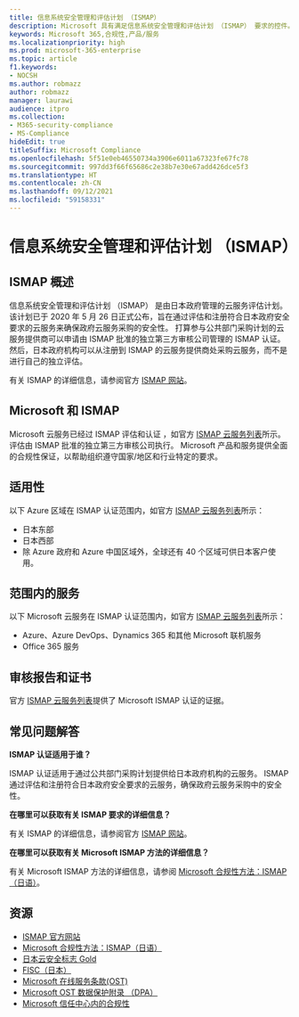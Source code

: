 ```yaml
---
title: 信息系统安全管理和评估计划 （ISMAP）
description: Microsoft 具有满足信息系统安全管理和评估计划 （ISMAP） 要求的控件。
keywords: Microsoft 365,合规性,产品/服务
ms.localizationpriority: high
ms.prod: microsoft-365-enterprise
ms.topic: article
f1.keywords:
- NOCSH
ms.author: robmazz
author: robmazz
manager: laurawi
audience: itpro
ms.collection:
- M365-security-compliance
- MS-Compliance
hideEdit: true
titleSuffix: Microsoft Compliance
ms.openlocfilehash: 5f51e0eb46550734a3906e6011a67323fe67fc78
ms.sourcegitcommit: 997dd3f66f65686c2e38b7e30e67add426dce5f3
ms.translationtype: HT
ms.contentlocale: zh-CN
ms.lasthandoff: 09/12/2021
ms.locfileid: "59158331"
---
```

# <a name="information-system-security-management-and-assessment-program-ismap"></a>信息系统安全管理和评估计划 （ISMAP）

## <a name="ismap-overview"></a>ISMAP 概述

信息系统安全管理和评估计划 （ISMAP） 是由日本政府管理的云服务评估计划。 该计划已于 2020 年 5 月 26 日正式公布，旨在通过评估和注册符合日本政府安全要求的云服务来确保政府云服务采购的安全性。 打算参与公共部门采购计划的云服务提供商可以申请由 ISMAP 批准的独立第三方审核公司管理的 ISMAP 认证。 然后，日本政府机构可以从注册到 ISMAP 的云服务提供商处采购云服务，而不是进行自己的独立评估。

有关 ISMAP 的详细信息，请参阅官方 [ISMAP 网站](https://www.ismap.go.jp/csm)。

## <a name="microsoft-and-ismap"></a>Microsoft 和 ISMAP

Microsoft 云服务已经过 ISMAP 评估和认证 ，如官方 [ISMAP 云服务列表](https://www.ismap.go.jp/csm?id=cloud_service_list)所示。 评估由 ISMAP 批准的独立第三方审核公司执行。 Microsoft 产品和服务提供全面的合规性保证，以帮助组织遵守国家/地区和行业特定的要求。

## <a name="applicability"></a>适用性

以下 Azure 区域在 ISMAP 认证范围内，如官方 [ISMAP 云服务列表](https://www.ismap.go.jp/csm?id=cloud_service_list)所示：

- 日本东部
- 日本西部
- 除 Azure 政府和 Azure 中国区域外，全球还有 40 个区域可供日本客户使用。

## <a name="services-in-scope"></a>范围内的服务

以下 Microsoft 云服务在 ISMAP 认证范围内，如官方 [ISMAP 云服务列表](https://www.ismap.go.jp/csm?id=cloud_service_list)所示：

- Azure、Azure DevOps、Dynamics 365 和其他 Microsoft 联机服务
- Office 365 服务

## <a name="audit-reports-and-certificates"></a>审核报告和证书

官方 [ISMAP 云服务列表](https://www.ismap.go.jp/csm?id=cloud_service_list)提供了 Microsoft ISMAP 认证的证据。

## <a name="frequently-asked-questions"></a>常见问题解答

**ISMAP 认证适用于谁？**

ISMAP 认证适用于通过公共部门采购计划提供给日本政府机构的云服务。 ISMAP 通过评估和注册符合日本政府安全要求的云服务，确保政府云服务采购中的安全性。

**在哪里可以获取有关 ISMAP 要求的详细信息？**

有关 ISMAP 的详细信息，请参阅官方 [ISMAP 网站](https://www.ismap.go.jp/csm)。

**在哪里可以获取有关 Microsoft ISMAP 方法的详细信息？**

有关 Microsoft ISMAP 方法的详细信息，请参阅 [Microsoft 合规性方法：ISMAP（日语）](https://www.microsoft.com/ja-jp/mscorp/legal/compliance?activetab=service%3aprimaryr7)。

## <a name="resources"></a>资源

- [ISMAP 官方网站](https://www.ismap.go.jp/csm)
- [Microsoft 合规性方法：ISMAP（日语）](https://www.microsoft.com/ja-jp/mscorp/legal/compliance?activetab=service%3aprimaryr7)
- [日本云安全标志 Gold](offering-cs-mark-gold-japan.md)
- [FISC（日本）](offering-fisc-japan.md)
- [Microsoft 在线服务条款(OST)](https://aka.ms/Online-Services-Terms)
- [Microsoft OST 数据保护附录 （DPA）](https://aka.ms/DPA)
- [Microsoft 信任中心内的合规性](https://www.microsoft.com/trust-center/compliance/compliance-overview)
